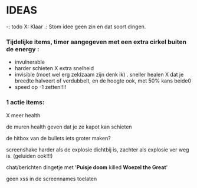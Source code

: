 # IDEAS

-: todo
X: Klaar
.: Stom idee geen zin en dat soort dingen.

### Tijdelijke items, timer aangegeven met een extra cirkel buiten de energy :
- invulnerable
- harder schieten
X extra snelheid
- invisible (moet wel erg zeldzaam zijn denk ik)
. sneller healen
X dat je breedte halveert of verdubbelt, en de hoogte ook, met 50% kans beide0
- speed op -1 zetten!!!!

### 1 actie items:
X meer health

de muren health geven dat je ze kapot kan schieten

de hitbox van de bullets iets groter maken?

screenshake harder als de explosie dichtbij is, zachter als explosie ver weg is. (geluiden ook!!!)

chat/berichten dingetje met '**Puisje doom** killed **Woezel the Great**'

geen xss in de screennames toelaten